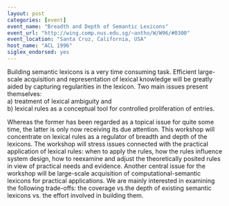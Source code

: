 ```yaml
---
layout: post
categories: [event]
event_name: "Breadth and Depth of Semantic Lexicons"
event_url: "http://wing.comp.nus.edu.sg/~antho/W/W96/#0300"
event_location: "Santa Cruz, California, USA"
host_name: "ACL 1996"
siglex_endorsed: yes
---
```

Building semantic lexicons is a very time consuming task. Efficient large-scale acquisition and representation of lexical knowledge will be greatly aided by capturing regularities in the lexicon. Two main issues present themselves:  
a) treatment of lexical ambiguity and  
b) lexical rules as a conceptual tool for controlled proliferation of entries.

Whereas the former has been regarded as a topical issue for quite some time, the latter is only now receiving its due attention. This workshop will concentrate on lexical rules as a regulator of breadth and depth of the lexicons. The workshop will stress issues connected with the practical
application of lexical rules: when to apply the rules, how the rules influence system design, how to reexamine and adjust the theoretically posited rules in view of practical needs and evidence. Another central issue for the workshop will be large-scale acquisition of computational-semantic
lexicons for practical applications. We are mainly interested in examining the following trade-offs: the coverage vs.the depth of existing semantic lexicons vs. the effort involved in building them.